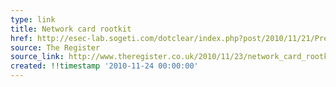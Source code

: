 ```yaml
---
type: link
title: Network card rootkit
href: http://esec-lab.sogeti.com/dotclear/index.php?post/2010/11/21/Presentation-at-Hack.lu-:-Reversing-the-Broacom-NetExtreme-s-firmware
source: The Register
source_link: http://www.theregister.co.uk/2010/11/23/network_card_rootkit/
created: !!timestamp '2010-11-24 00:00:00'
---
```


